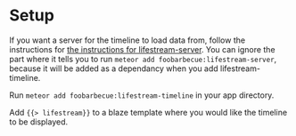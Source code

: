 # Setup

If you want a server for the timeline to load data from, follow the instructions for [the instructions for lifestream-server](http://github.com/foobarbecue/lifestream/packages/lifestream-server/README.md). You can ignore the part where it tells you to run `meteor add foobarbecue:lifestream-server`, because it will be added as a dependancy when you add lifestream-timeline.

Run `meteor add foobarbecue:lifestream-timeline` in your app directory.

Add `{{> lifestream}}` to a blaze template where you would like the timeline to be displayed.
